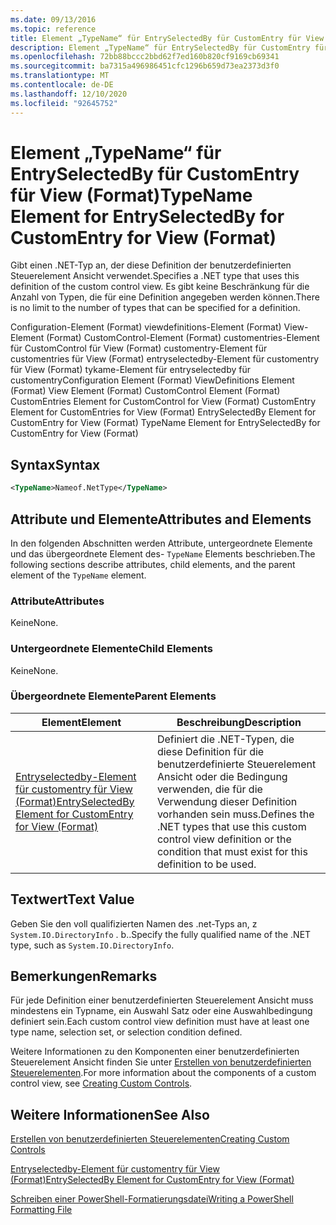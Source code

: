 ```yaml
---
ms.date: 09/13/2016
ms.topic: reference
title: Element „TypeName“ für EntrySelectedBy für CustomEntry für View (Format)
description: Element „TypeName“ für EntrySelectedBy für CustomEntry für View (Format)
ms.openlocfilehash: 72bb88bccc2bbd62f7ed160b820cf9169cb69341
ms.sourcegitcommit: ba7315a496986451cfc1296b659d73ea2373d3f0
ms.translationtype: MT
ms.contentlocale: de-DE
ms.lasthandoff: 12/10/2020
ms.locfileid: "92645752"
---
```

# <a name="typename-element-for-entryselectedby-for-customentry-for-view-format"></a><span data-ttu-id="7b7d5-103">Element „TypeName“ für EntrySelectedBy für CustomEntry für View (Format)</span><span class="sxs-lookup"><span data-stu-id="7b7d5-103">TypeName Element for EntrySelectedBy for CustomEntry for View (Format)</span></span>

<span data-ttu-id="7b7d5-104">Gibt einen .NET-Typ an, der diese Definition der benutzerdefinierten Steuerelement Ansicht verwendet.</span><span class="sxs-lookup"><span data-stu-id="7b7d5-104">Specifies a .NET type that uses this definition of the custom control view.</span></span> <span data-ttu-id="7b7d5-105">Es gibt keine Beschränkung für die Anzahl von Typen, die für eine Definition angegeben werden können.</span><span class="sxs-lookup"><span data-stu-id="7b7d5-105">There is no limit to the number of types that can be specified for a definition.</span></span>

<span data-ttu-id="7b7d5-106">Configuration-Element (Format) viewdefinitions-Element (Format) View-Element (Format) CustomControl-Element (Format) customentries-Element für CustomControl für View (Format) customentry-Element für customentries für View (Format) entryselectedby-Element für customentry für View (Format) tykame-Element für entryselectedby für customentry</span><span class="sxs-lookup"><span data-stu-id="7b7d5-106">Configuration Element (Format) ViewDefinitions Element (Format) View Element (Format) CustomControl Element (Format) CustomEntries Element for CustomControl for View (Format) CustomEntry Element for CustomEntries for View (Format) EntrySelectedBy Element for CustomEntry for View (Format) TypeName Element for EntrySelectedBy for CustomEntry for View (Format)</span></span>

## <a name="syntax"></a><span data-ttu-id="7b7d5-107">Syntax</span><span class="sxs-lookup"><span data-stu-id="7b7d5-107">Syntax</span></span>

```xml
<TypeName>Nameof.NetType</TypeName>
```

## <a name="attributes-and-elements"></a><span data-ttu-id="7b7d5-108">Attribute und Elemente</span><span class="sxs-lookup"><span data-stu-id="7b7d5-108">Attributes and Elements</span></span>

<span data-ttu-id="7b7d5-109">In den folgenden Abschnitten werden Attribute, untergeordnete Elemente und das übergeordnete Element des- `TypeName` Elements beschrieben.</span><span class="sxs-lookup"><span data-stu-id="7b7d5-109">The following sections describe attributes, child elements, and the parent element of the `TypeName` element.</span></span>

### <a name="attributes"></a><span data-ttu-id="7b7d5-110">Attribute</span><span class="sxs-lookup"><span data-stu-id="7b7d5-110">Attributes</span></span>

<span data-ttu-id="7b7d5-111">Keine</span><span class="sxs-lookup"><span data-stu-id="7b7d5-111">None.</span></span>

### <a name="child-elements"></a><span data-ttu-id="7b7d5-112">Untergeordnete Elemente</span><span class="sxs-lookup"><span data-stu-id="7b7d5-112">Child Elements</span></span>

<span data-ttu-id="7b7d5-113">Keine</span><span class="sxs-lookup"><span data-stu-id="7b7d5-113">None.</span></span>

### <a name="parent-elements"></a><span data-ttu-id="7b7d5-114">Übergeordnete Elemente</span><span class="sxs-lookup"><span data-stu-id="7b7d5-114">Parent Elements</span></span>

|<span data-ttu-id="7b7d5-115">Element</span><span class="sxs-lookup"><span data-stu-id="7b7d5-115">Element</span></span>|<span data-ttu-id="7b7d5-116">Beschreibung</span><span class="sxs-lookup"><span data-stu-id="7b7d5-116">Description</span></span>|
|-------------|-----------------|
|[<span data-ttu-id="7b7d5-117">Entryselectedby-Element für customentry für View (Format)</span><span class="sxs-lookup"><span data-stu-id="7b7d5-117">EntrySelectedBy Element for CustomEntry for View (Format)</span></span>](./entryselectedby-element-for-customentry-for-customcontrol-for-view-format.md)|<span data-ttu-id="7b7d5-118">Definiert die .NET-Typen, die diese Definition für die benutzerdefinierte Steuerelement Ansicht oder die Bedingung verwenden, die für die Verwendung dieser Definition vorhanden sein muss.</span><span class="sxs-lookup"><span data-stu-id="7b7d5-118">Defines the .NET types that use this custom control view definition or the condition that must exist for this definition to be used.</span></span>|

## <a name="text-value"></a><span data-ttu-id="7b7d5-119">Textwert</span><span class="sxs-lookup"><span data-stu-id="7b7d5-119">Text Value</span></span>

<span data-ttu-id="7b7d5-120">Geben Sie den voll qualifizierten Namen des .net-Typs an, z `System.IO.DirectoryInfo` . b..</span><span class="sxs-lookup"><span data-stu-id="7b7d5-120">Specify the fully qualified name of the .NET type, such as `System.IO.DirectoryInfo`.</span></span>

## <a name="remarks"></a><span data-ttu-id="7b7d5-121">Bemerkungen</span><span class="sxs-lookup"><span data-stu-id="7b7d5-121">Remarks</span></span>

<span data-ttu-id="7b7d5-122">Für jede Definition einer benutzerdefinierten Steuerelement Ansicht muss mindestens ein Typname, ein Auswahl Satz oder eine Auswahlbedingung definiert sein.</span><span class="sxs-lookup"><span data-stu-id="7b7d5-122">Each custom control view definition must have at least one type name, selection set, or selection condition defined.</span></span>

<span data-ttu-id="7b7d5-123">Weitere Informationen zu den Komponenten einer benutzerdefinierten Steuerelement Ansicht finden Sie unter [Erstellen von benutzerdefinierten Steuerelementen](./creating-custom-controls.md).</span><span class="sxs-lookup"><span data-stu-id="7b7d5-123">For more information about the components of a custom control view, see [Creating Custom Controls](./creating-custom-controls.md).</span></span>

## <a name="see-also"></a><span data-ttu-id="7b7d5-124">Weitere Informationen</span><span class="sxs-lookup"><span data-stu-id="7b7d5-124">See Also</span></span>

[<span data-ttu-id="7b7d5-125">Erstellen von benutzerdefinierten Steuerelementen</span><span class="sxs-lookup"><span data-stu-id="7b7d5-125">Creating Custom Controls</span></span>](./creating-custom-controls.md)

[<span data-ttu-id="7b7d5-126">Entryselectedby-Element für customentry für View (Format)</span><span class="sxs-lookup"><span data-stu-id="7b7d5-126">EntrySelectedBy Element for CustomEntry for View (Format)</span></span>](./entryselectedby-element-for-customentry-for-customcontrol-for-view-format.md)

[<span data-ttu-id="7b7d5-127">Schreiben einer PowerShell-Formatierungsdatei</span><span class="sxs-lookup"><span data-stu-id="7b7d5-127">Writing a PowerShell Formatting File</span></span>](./writing-a-powershell-formatting-file.md)
